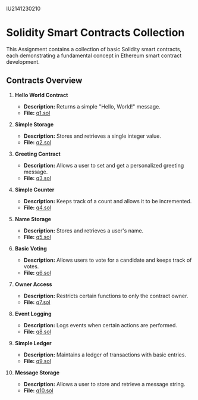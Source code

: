 IU2141230210
# Solidity Smart Contracts Collection

This Assignment contains a collection of basic Solidity smart contracts, each demonstrating a fundamental concept in Ethereum smart contract development.

## Contracts Overview

1. **Hello World Contract**
   - **Description:** Returns a simple "Hello, World!" message.
   - **File:** [q1.sol](q1.sol)

2. **Simple Storage**
   - **Description:** Stores and retrieves a single integer value.
   - **File:** [q2.sol](q2.sol)

3. **Greeting Contract**
   - **Description:** Allows a user to set and get a personalized greeting message.
   - **File:** [q3.sol](q3.sol)

4. **Simple Counter**
   - **Description:** Keeps track of a count and allows it to be incremented.
   - **File:** [q4.sol](q4.sol)

5. **Name Storage**
   - **Description:** Stores and retrieves a user's name.
   - **File:** [q5.sol](q5.sol)

6. **Basic Voting**
   - **Description:** Allows users to vote for a candidate and keeps track of votes.
   - **File:** [q6.sol](q6.sol)

7. **Owner Access**
   - **Description:** Restricts certain functions to only the contract owner.
   - **File:** [q7.sol](q7.sol)

8. **Event Logging**
   - **Description:** Logs events when certain actions are performed.
   - **File:** [q8.sol](q8.sol)

9. **Simple Ledger**
   - **Description:** Maintains a ledger of transactions with basic entries.
   - **File:** [q9.sol](q9.sol)

10. **Message Storage**
    - **Description:** Allows a user to store and retrieve a message string.
    - **File:** [q10.sol](q10.sol)



